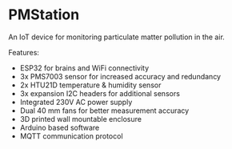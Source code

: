 # PMStation

An IoT device for monitoring particulate matter pollution in the air.

Features:
- ESP32 for brains and WiFi connectivity
- 3x PMS7003 sensor for increased accuracy and redundancy
- 2x HTU21D temperature & humidity sensor
- 3x expansion I2C headers for additional sensors
- Integrated 230V AC power supply
- Dual 40 mm fans for better measurement accuracy
- 3D printed wall mountable enclosure
- Arduino based software
- MQTT communication protocol